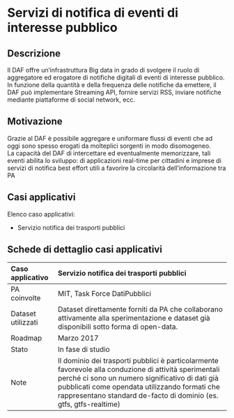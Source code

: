 # Servizi di notifica di eventi di interesse pubblico


## Descrizione 
Il DAF offre un’infrastruttura Big data in grado di svolgere il ruolo di aggregatore ed erogatore di notifiche digitali di eventi di interesse pubblico. In funzione della quantità e della frequenza delle notifiche da emettere, il DAF può implementare Streaming API, fornire servizi RSS, inviare notifiche mediante piattaforme di social network, ecc.

## Motivazione

Grazie al DAF è possibile aggregare e uniformare flussi di eventi che ad oggi sono spesso erogati da molteplici sorgenti in modo disomogeneo.   
La capacità del DAF di intercettare ed eventualmente memorizzare, tali eventi abilita lo sviluppo:
di applicazioni real-time per cittadini e imprese
di servizi di notifica best effort utili a favorire la circolarità dell’informazione tra PA


## Casi applicativi

Elenco caso applicativi:

- Servizio notifica dei trasporti pubblici


## Schede di dettaglio casi applicativi


| Caso applicativo | Servizio notifica dei trasporti pubblici |
|:---|:---|
|  PA coinvolte | MIT, Task Force DatiPubblici
|Dataset utilizzati | Dataset direttamente forniti da PA che collaborano attivamente alla sperimentazione e dataset già disponibili sotto forma di open-data.|
| Roadmap | Marzo 2017 |
| Stato | In fase di studio  |
| Note | Il dominio dei trasporti pubblici è particolarmente favorevole alla conduzione di attività sperimentali perché ci sono un numero significativo di dati già pubblicati come opendata utilizzando formati che rappresentano standard de-facto di dominio (es. gtfs, gtfs-realtime) |
